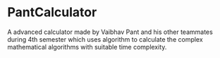 # PantCalculator
A advanced calculator made by Vaibhav Pant and his other teammates during 4th semester which uses algorithm to calculate the complex mathematical algorithms with suitable time complexity.
